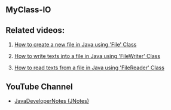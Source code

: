 ## MyClass-IO

## Related videos:

1. [How to create a new file in Java using 'File' Class](https://youtu.be/zwfgzai1idk)

1. [How to write texts into a file in Java using 'FileWriter' Class](https://youtu.be/KsZrlGXDC5E)

1. [How to read texts from a file in Java using 'FileReader' Class](https://youtu.be/NmZXQoaP6HA)

## YouTube Channel
* [JavaDeveloperNotes (JNotes)](https://bit.ly/JNotes)
